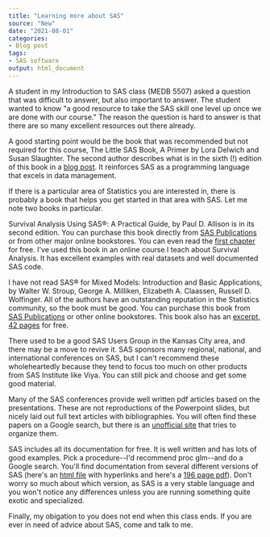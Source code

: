 ```yaml
---
title: "Learning more about SAS"
source: "New"
date: "2021-08-01"
categories:
- Blog post
tags:
- SAS software
output: html_document
---
```


A student in my Introduction to SAS class (MEDB 5507) asked a question that was difficult to answer, but also important to answer. The student wanted to know "a good resource to take the SAS skill one level up once we are done with our course." The reason the question is hard to answer is that there are so many excellent resources out there already.

<!--more-->

A good starting point would be the book that was recommended but not required for this course, The Little SAS Book, A Primer by Lora Delwich and Susan Slaughter. The second author describes what is in the sixth (!) edition of this book in a [blog post][sla1]. It reinforces SAS as a programming language that excels in data management.

If there is a particular area of Statistics you are interested in, there is probably a book that helps you get started in that area with SAS. Let me note two books in particular.

Survival Analysis Using SAS®: A Practical Guide, by Paul D. Allison is in its second edition. You can purchase this book directly from [SAS Publications][ali1] or from other major online bookstores. You can even read the [first chapter][ali2] for free. I've used this book in an online course I teach about Survival Analysis. It has excellent examples with real datasets and well documented SAS code.

I have not read SAS® for Mixed Models: Introduction and Basic Applications, by Walter W. Stroup, George A. Milliken, Elizabeth A. Claassen, Russell D. Wolfinger. All of the authors have an outstanding reputation in the Statistics community, so the book must be good. You can purchase this book from [SAS Publications][str1] or other online bookstores. This book also has an [excerpt, 42 pages][str2] for free.

There used to be a good SAS Users Group in the Kansas City area, and there may be a move to revive it. SAS sponsors many regional, national, and international conferences on SAS, but I can't recommend these wholeheartedly because they tend to focus too much on other products from SAS Institute like Viya. You can still pick and choose and get some good material.

Many of the SAS conferences provide well written pdf articles based on the presentations. These are not reproductions of the Powerpoint slides, but nicely laid out full text articles with bibliographies. You will often find these papers on a Google search, but there is an [unofficial site][jan1] that tries to organize them.

SAS includes all its documentation for free. It is well written and has lots of good examples. Pick a procedure--I'd recommend proc glm--and do a Google search. You'll find documentation from several different versions of SAS (here's an [html file][sas1] with hyperlinks and here's a [196 page pdf][sas2]). Don't worry so much about which version, as SAS is a very stable language and you won't notice any differences unless you are running something quite exotic and specialized.

Finally, my obigation to you does not end when this class ends. If you are ever in need of advice about SAS, come and talk to me.

[ali1]: https://www.sas.com/store/books/categories/usage-and-reference/survival-analysis-using-sas-a-practical-guide-second-edition/prodBK_61339_en.html
[ali2]: https://www.sas.com/storefront/aux/en/spsurvivalanly/61339_excerpt.pdf

[jan1]: https://www.lexjansen.com/

[sas1]: https://documentation.sas.com/doc/en/pgmsascdc/9.4_3.3/statug/statug_glm_syntax01.htm
[sas2]: https://support.sas.com/documentation/onlinedoc/stat/141/glm.pdf

[sla1]: https://blogs.sas.com/content/sgf/2019/10/29/the-little-sas-book-gets-even-better/

[str1]: https://www.sas.com/store/books/categories/usage-and-reference/sas-for-mixed-models-introduction-and-basic-applications/prodBK_68787_en.html
[str2]: https://support.sas.com/content/dam/SAS/support/en/books/sas-for-mixed-models-an-introduction/68787_excerpt.pdf
